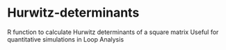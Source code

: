 # Hurwitz-determinants
R function to calculate Hurwitz determinants of a square matrix
Useful for quantitative simulations in Loop Analysis
